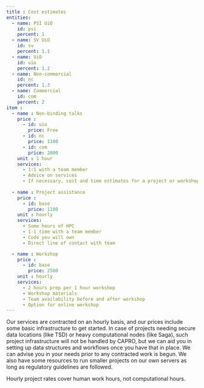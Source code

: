 ```yaml
---
title : Cost estimates
entities:
  - name: PSI UiO
    id: psi
    percent: 1
  - name: SV UiO
    id: sv
    percent: 1.1
  - name: UiO
    id: uio
    percent: 1.2
  - name: Non-commercial
    id: nc
    percent: 1.3
  - name: Commercial
    id: com
    percent: 2
item :
  - name : Non-binding talks 
    price : 
      - id: uio
        price: Free
      - id: nc
        price: 1100
      - id: com
        price: 2000
    unit : 1 hour
    services:
      - 1:1 with a team member
      - Advice on services
      - If necessary, cost and time estimates for a project or workshop
    
  - name : Project assistance 
    price : 
      - id: base
        price: 1100
    unit : hourly
    services:
      - Some hours of HPC
      - 1-1 time with a team member
      - Code you will own
      - Direct line of contact with team

  - name : Workshop
    price : 
      - id: base
        price: 2500
    unit : hourly
    services:
      - 2 hours prep per 1 hour workshop
      - Workshop materials
      - Team availability before and after workshop
      - Option for online workshop
---
```


Our services are contracted on an hourly basis, and our prices include some basic infrastructure to get started.
In case of projects needing secure data locations (like TSD) or heavy computational nodes (like Saga), such project infrastructure will not be handled by CAPRO, but we can aid you in setting up data structures and workflows once you have that in place.
We can advise you in your needs prior to any contracted work is begun.
We also have some resources to run smaller projects on our own servers as long as regulatory guidelines are followed.

Hourly project rates cover human work hours, not computational hours. 
